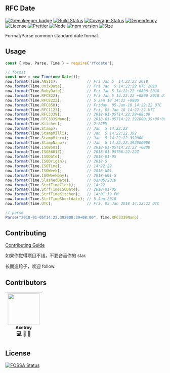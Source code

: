 ## RFC Date

[![Greenkeeper badge](https://badges.greenkeeper.io/axetroy/RFCDate.svg)](https://greenkeeper.io/)
[![Build Status](https://travis-ci.org/axetroy/RFCDate.svg?branch=master)](https://travis-ci.org/axetroy/RFCDate)
[![Coverage Status](https://coveralls.io/repos/github/axetroy/RFCDate/badge.svg?branch=master)](https://coveralls.io/github/axetroy/RFCDate?branch=master)
[![Dependency](https://david-dm.org/axetroy/rfcdate.svg)](https://david-dm.org/axetroy/rfcdate)
![License](https://img.shields.io/badge/license-Apache-green.svg)
[![Prettier](https://img.shields.io/badge/Code%20Style-Prettier-green.svg)](https://github.com/prettier/prettier)
![Node](https://img.shields.io/badge/node-%3E=6.0-blue.svg?style=flat-square)
[![npm version](https://badge.fury.io/js/rfcdate.svg)](https://badge.fury.io/js/rfcdate)
![Size](https://github-size-badge.herokuapp.com/axetroy/RFCDate.svg)

Format/Parse common standard date format.

## Usage

```javascript
const { Now, Parse, Time } = require('rfcdate');

// format
const now = new Time(new Date());
now.format(Time.ANSIC);             // Fri Jan 5  14:22:22 2018
now.format(Time.UnixDate);          // Fri Jan  5 14:22:22 UTC 2018
now.format(Time.RubyDate);          // Fri Jan 5 14:22:22 +0800 2018
now.format(Time.RFC822);            // Fri Jan 5 14:22:22 +0800 2018 UTC
now.format(Time.RFC822Z);           // 5 Jan 18 14:22 +0800
now.format(Time.RFC850);            // Friday, 05-Jan-18 14:22:22 UTC
now.format(Time.RFC1123);           // Fri, 05 Jan 18 14:22:22 UTC
now.format(Time.RFC3339);           // 2018-01-05T14:22:39+08:00
now.format(Time.RFC3339Nano);       // 2018-01-05T14:22.392000:39+08:00
now.format(Time.Kitchen);           // 2:22PM
now.format(Time.Stamp);             // Jan  5 14:22:22
now.format(Time.StampMilli);        // Jan  5 14:22:22.392
now.format(Time.StampMicro);        // Jan  5 14:22:22.392000
now.format(Time.StampNano);         // Jan  5 14:22:22.392000000
now.format(Time.ISO8601);           // 2018-01-05T14:22:22 +0800
now.format(Time.ISO8601Z);          // 2018-01-05T06:22:22Z
now.format(Time.ISODate);           // 2018-01-05
now.format(Time.ISOOrigin);         // 2018-5
now.format(Time.ISOTime);           // 14:22:22
now.format(Time.ISOWeek);           // 2018-W01
now.format(Time.ISOWeekDay);        // 2018-W01-5
now.format(Time.SlashedDate);       // 01/05/2018
now.format(Time.StrfTimeClock);     // 14:22
now.format(Time.StrfTimeISODate);   // 2018-01-05
now.format(Time.StrfTimeKitchen);   // 14:01:39 PM
now.format(Time.StrfTimeShortdate); // 5-Jan-2018
now.format(Time.UTC);               // Fri, 05 Jan 2018 14:22:22 UTC

// parse
Parse("2018-01-05T14:22.392000:39+08:00", Time.RFC3339Nano)
```

## Contributing

[Contributing Guide](https://github.com/axetroy/RFCDate/blob/master/CONTRIBUTING.md)

如果你觉得项目不错，不要吝啬你的 star.

长期造轮子，欢迎 follow.

## Contributors

<!-- ALL-CONTRIBUTORS-LIST:START - Do not remove or modify this section -->

| [<img src="https://avatars1.githubusercontent.com/u/9758711?v=3" width="100px;"/><br /><sub>Axetroy</sub>](http://axetroy.github.io)<br />[💻](https://github.com/axetroy/RFCDate/commits?author=axetroy) [🐛](https://github.com/axetroy/RFCDate/issues?q=author%3Aaxetroy) 🎨 |
| :-----------------------------------------------------------------------------------------------------------------------------------------------------------------------------------------------------------------------------------------------------------------------------: |


<!-- ALL-CONTRIBUTORS-LIST:END -->

## License

[![FOSSA Status](https://app.fossa.io/api/projects/git%2Bgithub.com%2Faxetroy%2FRFCDate.svg?type=large)](https://app.fossa.io/projects/git%2Bgithub.com%2Faxetroy%2FRFCDate?ref=badge_large)
